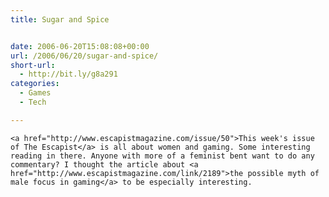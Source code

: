 ```yaml
---
title: Sugar and Spice


date: 2006-06-20T15:08:08+00:00
url: /2006/06/20/sugar-and-spice/
short-url:
  - http://bit.ly/g8a291
categories:
  - Games
  - Tech

---
```

<div class='microid-mailto+http:sha1:992b37927926273445df4d9240a274cc63f21832'>
  
    <a href="http://www.escapistmagazine.com/issue/50">This week's issue of The Escapist</a> is all about women and gaming. Some interesting reading in there. Anyone with more of a feminist bent want to do any commentary? I thought the article about <a href="http://www.escapistmagazine.com/link/2189">the possible myth of male focus in gaming</a> to be especially interesting.
  
